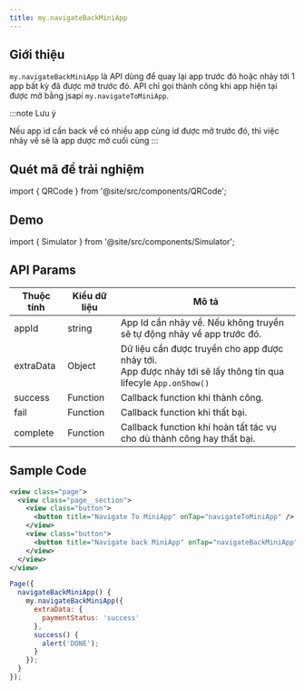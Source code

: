 ```yaml
---
title: my.navigateBackMiniApp
---
```


## Giới thiệu

`my.navigateBackMiniApp` là API dùng để quay lại app trước đó hoặc nhảy tới 1 app bất kỳ đã được mở trước đó. API chỉ gọi thành công khi app hiện tại được mở bằng jsapi `my.navigateToMiniApp`.

:::note Lưu ý

Nếu app id cần back về có nhiều app cùng id được mở trước đó, thì việc nhảy về sẽ là app dược mở cuối cùng
:::

## Quét mã để trải nghiệm

import { QRCode } from '@site/src/components/QRCode';

<QRCode page="pages/api/navigator/index" />

## Demo

import { Simulator } from '@site/src/components/Simulator';

<Simulator page="pages/api/navigator/index" />

## API Params

| Thuộc tính | Kiểu dữ liệu | Mô tả                                                                                                               |
| ---------- | ------------ | ------------------------------------------------------------------------------------------------------------------- |
| appId      | string       | App Id cần nhảy về. Nếu không truyền sẽ tự động nhảy về app trước đó.                                               |
| extraData  | Object       | Dữ liệu cần được truyền cho app được nhảy tới.<br /> App được nhảy tới sẽ lấy thông tin qua lifecyle `App.onShow()` |
| success    | Function     | Callback function khi thành công.                                                                                   |
| fail       | Function     | Callback function khi thất bại.                                                                                     |
| complete   | Function     | Callback function khi hoàn tất tác vụ cho dù thành công hay thất bại.                                               |

## Sample Code

```xml
<view class="page">
  <view class="page__section">
    <view class="button">
      <button title="Navigate To MiniApp" onTap="navigateToMiniApp" />
    </view>
    <view class="button">
      <button title="Navigate back MiniApp" onTap="navigateBackMiniApp" />
    </view>
  </view>
</view>
```

```js
Page({
  navigateBackMiniApp() {
    my.navigateBackMiniApp({
      extraData: {
        paymentStatus: 'success'
      },
      success() {
        alert('DONE');
      }
    });
  }
});
```
